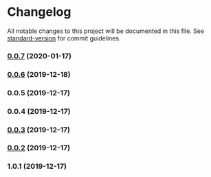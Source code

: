 # Changelog

All notable changes to this project will be documented in this file. See [standard-version](https://github.com/conventional-changelog/standard-version) for commit guidelines.

### [0.0.7](https://github.com/k-koehler/modern-list/compare/v0.0.6...v0.0.7) (2020-01-17)



### [0.0.6](https://github.com/k-koehler/modern-list/compare/v0.0.5...v0.0.6) (2019-12-18)



### 0.0.5 (2019-12-17)



### 0.0.4 (2019-12-17)



### [0.0.3](https://github.com/k-koehler/fastlist/compare/v0.0.2...v0.0.3) (2019-12-17)



### [0.0.2](https://github.com/k-koehler/fastlist/compare/v1.0.1...v0.0.2) (2019-12-17)



### 1.0.1 (2019-12-17)
